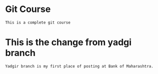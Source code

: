 # Git Course
    This is a complete git course

# This is the change from yadgi branch
    Yadgir branch is my first place of posting at Bank of Maharashtra.
